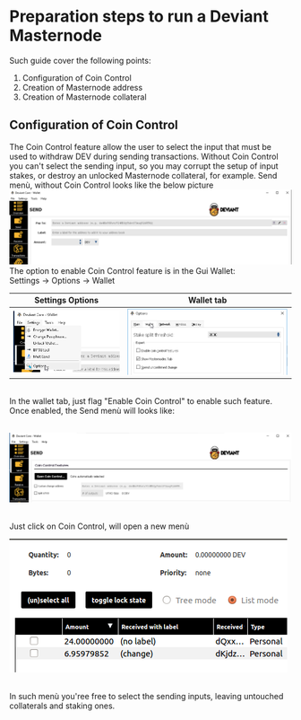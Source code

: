 # Preparation steps to run a Deviant Masternode<br />
Such guide cover the following points:<br />
1. Configuration of Coin Control
2. Creation of Masternode address
3. Creation of Masternode collateral<br />

## Configuration of Coin Control<br />
The Coin Control feature allow the user to select the input that must be used to withdraw DEV during sending transactions. Without Coin Control you can't select the sending input, so you may corrupt the setup of input stakes, or destroy an unlocked Masternode collateral, for example.
Send menù, without Coin Control looks like the below picture
<br />
![No Coin Control](/images/noCoinControl.png)
<br />
The option to enable Coin Control feature is in the Gui Wallet:<br />
Settings -> Options -> Wallet<br />

Settings Options | Wallet tab
---------------- | ----------
![GUI-options](/images/GUI-options.png) | ![flagCoinControl](/images/flagCoinControl.png)

<br />
In the wallet tab, just flag "Enable Coin Control" to enable such feature.
Once enabled, the Send menù will looks like:<br />
<br />
<p><img src="/images/boxCoinControl.png" alt="CoinControl" /></p>
<br />
Just click on Coin Control, will open a new menù
<br />
<p><img src="/images/intoCoinControl.png" /></p>
<br />
In such menù you'ree free to select the sending inputs, leaving untouched collaterals and staking ones.
